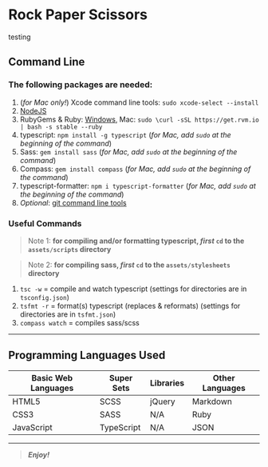 [//]: # (Start README.md file)

<!--
.______      .______     _______.
|   _  \     |   _  \   /       |
|  |_)  |    |  |_)  | |   (----`
|      /     |   ___/   \   \    
|  |\  \----.|  |   .----)   |   
| _| `._____|| _|   |_______/    
-->

Rock Paper Scissors
===================

testing

Command Line
------------

### The following packages are needed:

1. (_for Mac only!_) Xcode command line tools: `sudo xcode-select --install`
2. [NodeJS](https://nodejs.org/en/)
3. RubyGems & Ruby: [Windows](https://rubyinstaller.org/), Mac: `sudo \curl -sSL https://get.rvm.io | bash -s stable --ruby`
4. typescript: `npm install -g typescript` (_for Mac, add `sudo` at the beginning of the command_)
5. Sass: `gem install sass` (_for Mac, add `sudo` at the beginning of the command_)
6. Compass: `gem install compass` (_for Mac, add `sudo` at the beginning of the command_)
7. typescript-formatter: `npm i typescript-formatter` (_for Mac, add `sudo` at the beginning of the command_)
8. _Optional_: [git command line tools](https://git-scm.com/downloads/)

### Useful Commands

> Note 1: **for compiling and/or formatting typescript, _first_ `cd` to the `assets/scripts` directory**

> Note 2: **for compiling sass, _first_ `cd` to the `assets/stylesheets` directory**

1. `tsc -w` = compile and watch typescript (settings for directories are in `tsconfig.json`)
2. `tsfmt -r` = format(s) typescript (replaces & reformats) (settings for directories are in `tsfmt.json`)
3. `compass watch` = compiles sass/scss

--------

## Programming Languages Used

| Basic Web Languages | Super Sets | Libraries | Other Languages |
|---------------------|------------|-----------|-----------------|
| HTML5               | SCSS       | jQuery    | Markdown        |
| CSS3                | SASS       | N/A       | Ruby            |
| JavaScript          | TypeScript | N/A       | JSON            |

--------

> ***Enjoy!***

[//]: # "End README.md file"
